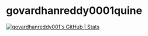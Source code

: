 # govardhanreddy0001quine
[![govardhanreddy001's GitHub | Stats](https://stats.quine.sh/govardhanreddy001/github?theme=dark)](https://quine.sh?utm_source=widgets&utm_campaign=govardhanreddy001)
